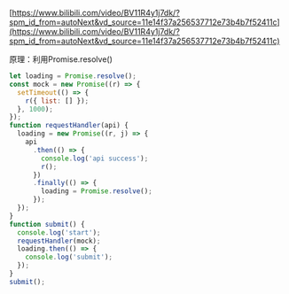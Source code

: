 
[https://www.bilibili.com/video/BV11R4y1j7dk/?spm_id_from=autoNext&vd_source=11e14f37a256537712e73b4b7f52411c](https://www.bilibili.com/video/BV11R4y1j7dk/?spm_id_from=autoNext&vd_source=11e14f37a256537712e73b4b7f52411c)

原理：利用Promise.resolve()

```javascript
let loading = Promise.resolve();
const mock = new Promise((r) => {
  setTimeout(() => {
    r({ list: [] });
  }, 1000);
});
function requestHandler(api) {
  loading = new Promise((r, j) => {
    api
      .then(() => {
        console.log('api success');
        r();
      })
      .finally(() => {
        loading = Promise.resolve();
      });
  });
}
function submit() {
  console.log('start');
  requestHandler(mock);
  loading.then(() => {
    console.log('submit');
  });
}
submit();
```

